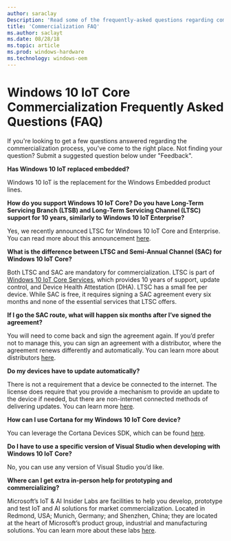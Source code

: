 ```yaml
---
author: saraclay
Description: 'Read some of the frequently-asked questions regarding commercializing with Windows 10 IoT Core.'
title: 'Commercialization FAQ'
ms.author: saclayt
ms.date: 08/28/18
ms.topic: article
ms.prod: windows-hardware
ms.technology: windows-oem
---
```


# Windows 10 IoT Core Commercialization Frequently Asked Questions (FAQ)

If you're looking to get a few questions answered regarding the commercialization process, you've come to the right place. Not finding your question? Submit a suggested question below under "Feedback". 

**Has Windows 10 IoT replaced embedded?**

Windows 10 IoT is the replacement for the Windows Embedded product lines. 

**How do you support Windows 10 IoT Core? Do you have Long-Term Servicing Branch (LTSB) and Long-Term Servicing Channel (LTSC) support for 10 years, similarly to Windows 10 IoT Enterprise?**

Yes, we recently announced LTSC for Windows 10 IoT Core and Enterprise. You can read more about this announcement [here](https://blogs.windows.com/business/2018/02/27/microsoft-doubles-down-on-windows-10-iot-with-added-support/#MmJYmvwyK7y8YADs.97).

**What is the difference between LTSC and Semi-Annual Channel (SAC) for Windows 10 IoT Core?**

Both LTSC and SAC are mandatory for commercialization. LTSC is part of [Windows 10 IoT Core Services](https://docs.microsoft.com/en-us/windows-hardware/manufacture/iot/iotcoreservicesoverview), which provides 10 years of support, update control, and Device Health Attestation (DHA). LTSC has a small fee per device. While SAC is free, it requires signing a SAC agreement every six months and none of the essential services that LTSC offers.  

**If I go the SAC route, what will happen six months after I’ve signed the agreement?**

You will need to come back and sign the agreement again. If you’d prefer not to manage this, you can sign an agreement with a distributor, where the agreement renews differently and automatically. You can learn more about distributors [here](http://wincom.blob.core.windows.net/documents/Windows_IoT_Distributor_Information.pdf).

**Do my devices have to update automatically?**

There is not a requirement that a device be connected to the internet. The license does require that you provide a mechanism to provide an update to the device if needed, but there are non-internet connected methods of delivering updates. You can learn more [here](https://docs.microsoft.com/en-us/windows-hardware/service/iot/managing-iot-device-update).

**How can I use Cortana for my Windows 10 IoT Core device?**

You can leverage the Cortana Devices SDK, which can be found [here](https://developer.microsoft.com/en-us/cortana/devices).

**Do I have to use a specific version of Visual Studio when developing with Windows 10 IoT Core?**

No, you can use any version of Visual Studio you’d like. 

**Where can I get extra in-person help for prototyping and commercializing?**

Microsoft’s IoT & AI Insider Labs are facilities to help you develop, prototype and test IoT and AI solutions for market commercialization. Located in Redmond, USA; Munich, Germany; and Shenzhen, China; they are located at the heart of Microsoft’s product group, industrial and manufacturing solutions. You can learn more about these labs [here](https://www.microsoftiotinsiderlabs.com/).
